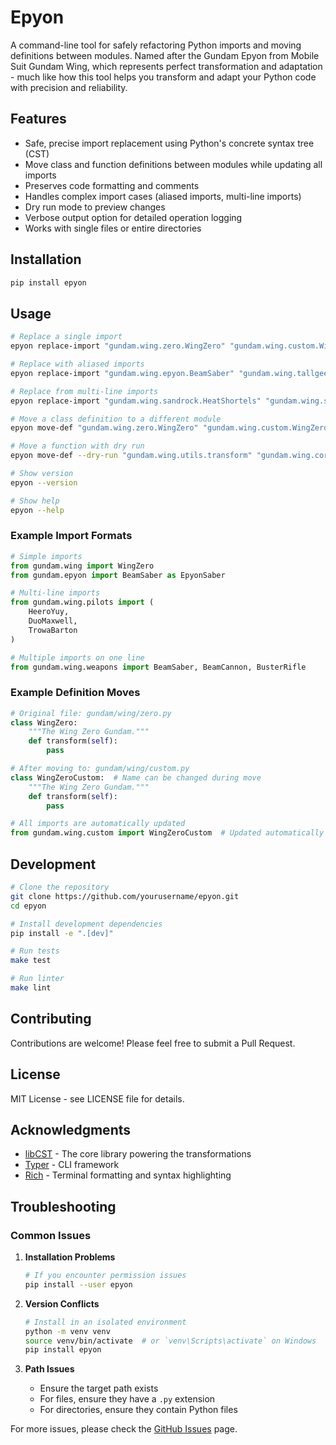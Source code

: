# Epyon

A command-line tool for safely refactoring Python imports and moving definitions between modules. Named after the Gundam Epyon from Mobile Suit Gundam Wing, which represents perfect transformation and adaptation - much like how this tool helps you transform and adapt your Python code with precision and reliability.

## Features

- Safe, precise import replacement using Python's concrete syntax tree (CST)
- Move class and function definitions between modules while updating all imports
- Preserves code formatting and comments
- Handles complex import cases (aliased imports, multi-line imports)
- Dry run mode to preview changes
- Verbose output option for detailed operation logging
- Works with single files or entire directories

## Installation

```bash
pip install epyon
```

## Usage

```bash
# Replace a single import
epyon replace-import "gundam.wing.zero.WingZero" "gundam.wing.custom.WingZeroCustom" path/to/files

# Replace with aliased imports
epyon replace-import "gundam.wing.epyon.BeamSaber" "gundam.wing.tallgeese.BeamSaber" path/to/files

# Replace from multi-line imports
epyon replace-import "gundam.wing.sandrock.HeatShortels" "gundam.wing.sandrock.custom.TwinHeatShortels" path/to/files

# Move a class definition to a different module
epyon move-def "gundam.wing.zero.WingZero" "gundam.wing.custom.WingZeroCustom" path/to/files

# Move a function with dry run
epyon move-def --dry-run "gundam.wing.utils.transform" "gundam.wing.core.transform" path/to/files

# Show version
epyon --version

# Show help
epyon --help
```

### Example Import Formats

```python
# Simple imports
from gundam.wing import WingZero
from gundam.epyon import BeamSaber as EpyonSaber

# Multi-line imports
from gundam.wing.pilots import (
    HeeroYuy,
    DuoMaxwell,
    TrowaBarton
)

# Multiple imports on one line
from gundam.wing.weapons import BeamSaber, BeamCannon, BusterRifle
```

### Example Definition Moves

```python
# Original file: gundam/wing/zero.py
class WingZero:
    """The Wing Zero Gundam."""
    def transform(self):
        pass

# After moving to: gundam/wing/custom.py
class WingZeroCustom:  # Name can be changed during move
    """The Wing Zero Gundam."""
    def transform(self):
        pass

# All imports are automatically updated
from gundam.wing.custom import WingZeroCustom  # Updated automatically
```

## Development

```bash
# Clone the repository
git clone https://github.com/yourusername/epyon.git
cd epyon

# Install development dependencies
pip install -e ".[dev]"

# Run tests
make test

# Run linter
make lint
```

## Contributing

Contributions are welcome! Please feel free to submit a Pull Request.

## License

MIT License - see LICENSE file for details.

## Acknowledgments

- [libCST](https://github.com/Instagram/LibCST) - The core library powering the transformations
- [Typer](https://typer.tiangolo.com/) - CLI framework
- [Rich](https://rich.readthedocs.io/) - Terminal formatting and syntax highlighting

## Troubleshooting

### Common Issues

1. **Installation Problems**
   ```bash
   # If you encounter permission issues
   pip install --user epyon
   ```

2. **Version Conflicts**
   ```bash
   # Install in an isolated environment
   python -m venv venv
   source venv/bin/activate  # or `venv\Scripts\activate` on Windows
   pip install epyon
   ```

3. **Path Issues**
   - Ensure the target path exists
   - For files, ensure they have a `.py` extension
   - For directories, ensure they contain Python files

For more issues, please check the [GitHub Issues](https://github.com/jamescarr/epyon/issues) page.
